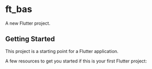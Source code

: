 # ft_bas

A new Flutter project.

## Getting Started

This project is a starting point for a Flutter application.

A few resources to get you started if this is your first Flutter project:
